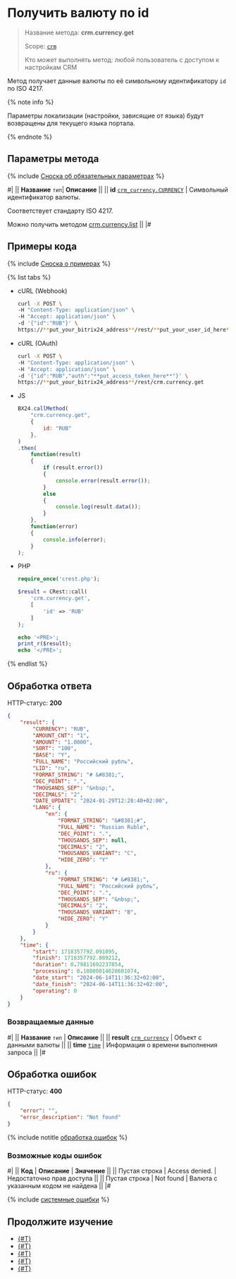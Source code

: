 # Получить валюту по id

> Название метода: **crm.currency.get**
>
> Scope: [`crm`](../../scopes/permissions.md)
>
> Кто может выполнять метод: любой пользователь с доступом к настройкам CRM

Метод получает данные валюты по её символьному идентификатору `id` по ISO 4217.

{% note info %}

Параметры локализации (настройки, зависящие от языка) будут возвращены для текущего языка портала.

{% endnote %}

## Параметры метода

{% include [Сноска об обязательных параметрах](../../../_includes/required.md) %}

#|
||  **Название**
`тип`| **Описание** ||
|| **id**
[`crm_currency.CURRENCY`](../data-types.md#crm_currency) | Символьный идентификатор валюты.

Соответствует стандарту ISO 4217.

Можно получить методом [crm.currency.list](./crm-currency-list.md)
 ||
|#

## Примеры кода

{% include [Сноска о примерах](../../../_includes/examples.md) %}

{% list tabs %}

- cURL (Webhook)

    ```bash
    curl -X POST \
    -H "Content-Type: application/json" \
    -H "Accept: application/json" \
    -d '{"id":"RUB"}' \
    https://**put_your_bitrix24_address**/rest/**put_your_user_id_here**/**put_your_webhook_here**/crm.currency.get
    ```

- cURL (OAuth)

    ```bash
    curl -X POST \
    -H "Content-Type: application/json" \
    -H "Accept: application/json" \
    -d '{"id":"RUB","auth":"**put_access_token_here**"}' \
    https://**put_your_bitrix24_address**/rest/crm.currency.get
    ```

- JS

    ```js
    BX24.callMethod(
        "crm.currency.get",
        {
            id: "RUB"
        },
    )
    .then(
        function(result)
        {
            if (result.error())
            {
                console.error(result.error());
            }
            else
            {
                console.log(result.data());
            }
        },
        function(error)
        {
            console.info(error);
        }
    );
    ```

- PHP

    ```php
    require_once('crest.php');

    $result = CRest::call(
        'crm.currency.get',
        [
            'id' => 'RUB'
        ]
    );

    echo '<PRE>';
    print_r($result);
    echo '</PRE>';
    ```

{% endlist %}

## Обработка ответа

HTTP-статус: **200**

```json
{
    "result": {
        "CURRENCY": "RUB",
        "AMOUNT_CNT": "1",
        "AMOUNT": "1.0000",
        "SORT": "100",
        "BASE": "Y",
        "FULL_NAME": "Российский рубль",
        "LID": "ru",
        "FORMAT_STRING": "# &#8381;",
        "DEC_POINT": ".",
        "THOUSANDS_SEP": "&nbsp;",
        "DECIMALS": "2",
        "DATE_UPDATE": "2024-01-29T12:28:40+02:00",
        "LANG": {
            "en": {
                "FORMAT_STRING": "&#8381;#",
                "FULL_NAME": "Russian Ruble",
                "DEC_POINT": ".",
                "THOUSANDS_SEP": null,
                "DECIMALS": "2",
                "THOUSANDS_VARIANT": "C",
                "HIDE_ZERO": "Y"
            },
            "ru": {
                "FORMAT_STRING": "# &#8381;",
                "FULL_NAME": "Российский рубль",
                "DEC_POINT": ".",
                "THOUSANDS_SEP": "&nbsp;",
                "DECIMALS": "2",
                "THOUSANDS_VARIANT": "B",
                "HIDE_ZERO": "Y"
            }
        }
    },
    "time": {
        "start": 1718357792.091095,
        "finish": 1718357792.889212,
        "duration": 0.79811692237854,
        "processing": 0.10800814628601074,
        "date_start": "2024-06-14T11:36:32+02:00",
        "date_finish": "2024-06-14T11:36:32+02:00",
        "operating": 0
    }
}
```

### Возвращаемые данные

#|
|| **Название**
`тип` | **Описание** ||
|| **result**
[`crm_currency`](../data-types.md#crm_currency) | Объект с данными валюты ||
|| **time**
[`time`](../../data-types.md) | Информация о времени выполнения запроса ||
|#

## Обработка ошибок

HTTP-статус: **400**

```json
{
	"error": "",
	"error_description": "Not found"
}
```

{% include notitle [обработка ошибок](../../../_includes/error-info.md) %}

### Возможные коды ошибок

#|
|| **Код** | **Описание** | **Значение** ||
|| Пустая строка | Access denied. | Недостаточно прав доступа ||
|| Пустая строка | Not found | Валюта с указанным кодом не найдена ||
|#

{% include [системные ошибки](../../../_includes/system-errors.md) %}

## Продолжите изучение 

- [{#T}](./crm-currency-add.md)
- [{#T}](./crm-currency-update.md)
- [{#T}](./crm-currency-list.md)
- [{#T}](./crm-currency-delete.md)
- [{#T}](./crm-currency-fields.md)